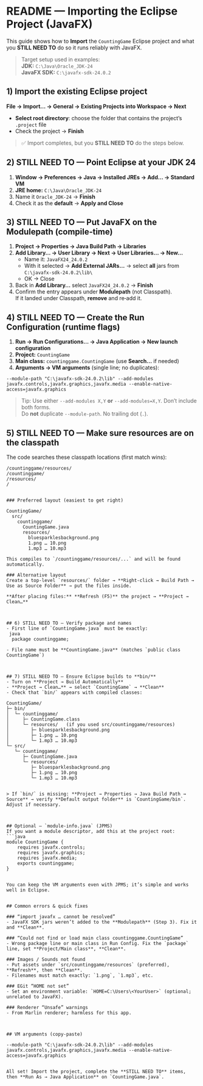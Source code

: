 
# README — Importing the Eclipse Project (JavaFX)  

This guide shows how to **Import** the `CountingGame` Eclipse project and what you **STILL NEED TO** do so it runs reliably with JavaFX.

> Target setup used in examples:  
> **JDK:** `C:\Java\Oracle_JDK-24`  
> **JavaFX SDK:** `C:\javafx-sdk-24.0.2`



## 1) Import the existing Eclipse project
**File → Import… → General → Existing Projects into Workspace → Next**  
- **Select root directory**: choose the folder that contains the project’s `.project` file  
- Check the project → **Finish**

> ✅ Import completes, but you **STILL NEED TO** do the steps below.

 

## 2) STILL NEED TO — Point Eclipse at your **JDK 24**
1. **Window → Preferences → Java → Installed JREs → Add… → Standard VM**
2. **JRE home:** `C:\Java\Oracle_JDK-24`
3. Name it `Oracle_JDK-24` → **Finish**  
4. Check it as the **default** → **Apply and Close**

 

## 3) STILL NEED TO — Put JavaFX **on the Modulepath** (compile‑time)
1. **Project → Properties → Java Build Path → Libraries**
2. **Add Library… → User Library → Next → User Libraries… → New…**
   - Name it: `JavaFX24_24.0.2`
   - With it selected → **Add External JARs…** → select **all** jars from  
     `C:\javafx-sdk-24.0.2\lib\`
   - OK → Close
3. Back in **Add Library…** select `JavaFX24_24.0.2` → **Finish**
4. Confirm the entry appears under **Modulepath** (not Classpath).  
   If it landed under Classpath, **remove** and re‑add it.

 

## 4) STILL NEED TO — Create the **Run Configuration** (runtime flags)
1. **Run → Run Configurations… → Java Application → New launch configuration**
2. **Project:** `CountingGame`
3. **Main class:** `countinggame.CountingGame` (use **Search…** if needed)
4. **Arguments → VM arguments** (single line; no duplicates):
```
--module-path "C:\javafx-sdk-24.0.2\lib" --add-modules javafx.controls,javafx.graphics,javafx.media --enable-native-access=javafx.graphics
```
> Tip: Use either `--add-modules X,Y` **or** `--add-modules=X,Y`. Don’t include both forms.  
> Do **not** duplicate `--module-path`. No trailing dot (`.`).

 

## 5) STILL NEED TO — Make sure **resources** are on the classpath
The code searches these classpath locations (first match wins):
```
/countinggame/resources/
/countinggame/
/resources/
/
 

### Preferred layout (easiest to get right)
 
CountingGame/
  src/
    countinggame/
      CountingGame.java
      resources/
        bluesparklesbackground.png
        1.png … 10.png
        1.mp3 … 10.mp3
 
This compiles to `/countinggame/resources/...` and will be found automatically.

### Alternative layout
Create a top‑level `resources/` folder → **Right‑click → Build Path → Use as Source Folder** → put the files inside.

**After placing files:** **Refresh (F5)** the project → **Project → Clean…**



## 6) STILL NEED TO — Verify package and names
- First line of `CountingGame.java` must be exactly:
 java
  package countinggame;
 
- File name must be **CountingGame.java** (matches `public class CountingGame`)



## 7) STILL NEED TO — Ensure Eclipse builds to **bin/**
- Turn on **Project → Build Automatically**
- **Project → Clean…** → select `CountingGame` → **Clean**
- Check that `bin/` appears with compiled classes:

CountingGame/
├─ bin/
│  └─ countinggame/
│     ├─ CountingGame.class
│     └─ resources/   (if you used src/countinggame/resources)
│        ├─ bluesparklesbackground.png
│        ├─ 1.png … 10.png
│        └─ 1.mp3 … 10.mp3
└─ src/
   └─ countinggame/
      ├─ CountingGame.java
      └─ resources/
         ├─ bluesparklesbackground.png
         ├─ 1.png … 10.png
         └─ 1.mp3 … 10.mp3


> If `bin/` is missing: **Project → Properties → Java Build Path → Source** → verify **Default output folder** is `CountingGame/bin`. Adjust if necessary.



## Optional — `module-info.java` (JPMS)
If you want a module descriptor, add this at the project root:
```java
module CountingGame {
    requires javafx.controls;
    requires javafx.graphics;
    requires javafx.media;
    exports countinggame;
}


You can keep the VM arguments even with JPMS; it’s simple and works well in Eclipse.


## Common errors & quick fixes

### “import javafx … cannot be resolved”
- JavaFX SDK jars weren’t added to the **Modulepath** (Step 3). Fix it and **Clean**.

### “Could not find or load main class countinggame.CountingGame”
- Wrong package line or main class in Run Config. Fix the `package` line, set **Project/Main class**, **Clean**.

### Images / Sounds not found
- Put assets under `src/countinggame/resources` (preferred), **Refresh**, then **Clean**.  
- Filenames must match exactly: `1.png`, `1.mp3`, etc.

### EGit “HOME not set”
- Set an environment variable: `HOME=C:\Users\<YourUser>` (optional; unrelated to JavaFX).

### Renderer “Unsafe” warnings
- From Marlin renderer; harmless for this app.



## VM arguments (copy‑paste)

--module-path "C:\javafx-sdk-24.0.2\lib" --add-modules javafx.controls,javafx.graphics,javafx.media --enable-native-access=javafx.graphics


All set! Import the project, complete the **STILL NEED TO** items, then **Run As → Java Application** on `CountingGame.java`.
